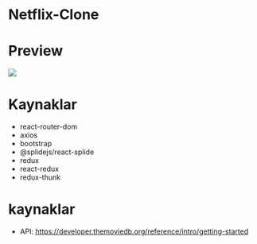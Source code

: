 # Netflix-Clone

# Preview

![](public\netflix..gif)

# Kaynaklar

- react-router-dom
- axios
- bootstrap
- @splidejs/react-splide
- redux
- react-redux
- redux-thunk

# kaynaklar

- API: https://developer.themoviedb.org/reference/intro/getting-started


